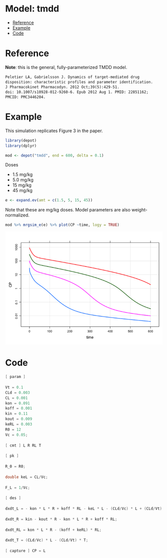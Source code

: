 Model: tmdd
================

- [Reference](#reference)
- [Example](#example)
- [Code](#code)

# Reference

**Note**: this is the general, fully-parameterized TMDD model.

    Peletier LA, Gabrielsson J. Dynamics of target-mediated drug
    disposition: characteristic profiles and parameter identification. 
    J Pharmacokinet Pharmacodyn. 2012 Oct;39(5):429-51. 
    doi: 10.1007/s10928-012-9260-6. Epub 2012 Aug 1. PMID: 22851162; 
    PMCID: PMC3446204.

# Example

This simulation replicates Figure 3 in the paper.

``` r
library(depot)
library(dplyr)
```

``` r
mod <- depot("tmdd", end = 600, delta = 0.1) 
```

Doses

- 1.5 mg/kg
- 5.0 mg/kg
- 15 mg/kg
- 45 mg/kg

``` r
e <- expand.ev(amt = c(1.5, 5, 15, 45))
```

Note that these are mg/kg doses. Model parameters are also
weight-normalized.

``` r
mod %>% mrgsim_e(e) %>% plot(CP ~time, logy = TRUE)
```

![](tmdd_files/figure-gfm/unnamed-chunk-4-1.png)<!-- -->

# Code

``` c
[ param ]

Vt = 0.1
CLd = 0.003
CL = 0.001
kon = 0.091
koff = 0.001
kin = 0.11
kout = 0.009
keRL = 0.003
R0 = 12
Vc = 0.05;

[ cmt ] L R RL T

[ pk ]

R_0 = R0;

double keL = CL/Vc;

F_L = 1/Vc;

[ des ]

dxdt_L = - kon * L * R + koff * RL - keL * L - (CLd/Vc) * L + (CLd/Vt) * T;

dxdt_R = kin - kout * R - kon * L * R + koff * RL;

dxdt_RL = kon * L * R - (koff + keRL) * RL;

dxdt_T = (CLd/Vc) * L - (CLd/Vt) * T;

[ capture ] CP = L
```
